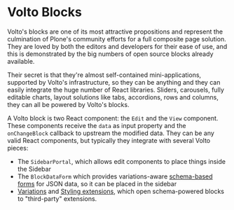 # Volto Blocks

Volto's blocks are one of its most attractive propositions and represent the
culmination of Plone's community efforts for a full composite page solution.
They are loved by both the editors and developers for their ease of use, and
this is demonstrated by the big numbers of open source blocks already
available.

Their secret is that they're almost self-contained mini-applications, supported
by Volto's infrastructure, so they can be anything and they can easily
integrate the huge number of React libraries. Sliders, carousels, fully
editable charts, layout solutions like tabs, accordions, rows and columns, they
can all be powered by Volto's blocks.

A Volto block is two React component: the `Edit` and the `View` component.
These components receive the `data` as input property and the `onChangeBlock`
callback to upstream the modified data. They can be any valid React components,
but typically they integrate with several Volto pieces:

- The `SidebarPortal`, which allows edit components to place things inside the
  Sidebar
- The `BlockDataForm` which provides variations-aware [schema-based forms](../addons/blockdataform)
  for JSON data, so it can be placed in the sidebar
- [Variations](../addons/block-extensions) and [Styling
  extensions](../addons/block-styling), which open schema-powered blocks to
  "third-party" extensions.
